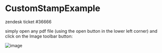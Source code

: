 # CustomStampExample
zendesk ticket #36666

simply open any pdf file (using the open button in the lower left corner) and click on the Image toolbar button:

![image](https://github.com/PSPDFKit-labs/CustomStampExample/assets/888425/ec18534d-9fcd-4b66-bb94-1112d0c137df)
